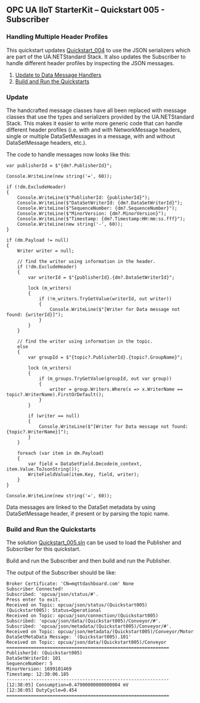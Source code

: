 ﻿## OPC UA IIoT StarterKit – Quickstart 005 - Subscriber
### Handling Multiple Header Profiles
This quickstart updates [Quickstart_004](../../004/) to use the JSON serializers which are part of the UA.NETStandard Stack. It also updates the Subscriber to handle different header profiles by inspecting the JSON messages. 

1. [Update to Data Message Handlers](#1)
2. [Build and Run the Quickstarts](#2)

### <a name='1'></a>Update 
The handcrafted message classes have all been replaced with message classes that use the types and serializers provided by the UA.NETStandard Stack. This makes it easier to write more generic code that can handle different header profiles (i.e. with and with NetworkMessage headers, single or multiple DataSetMessages in a message, with and without DataSetMessage headers, etc.).

The code to handle messages now looks like this:
```
var publisherId = $"{dm?.PublisherId}";

Console.WriteLine(new string('=', 60));

if (!dm.ExcludeHeader)
{
    Console.WriteLine($"PublisherId: {publisherId}");
    Console.WriteLine($"DataSetWriterId: {dm?.DataSetWriterId}");
    Console.WriteLine($"SequenceNumber: {dm?.SequenceNumber}");
    Console.WriteLine($"MinorVersion: {dm?.MinorVersion}");
    Console.WriteLine($"Timestamp: {dm?.Timestamp:HH:mm:ss.fff}");
    Console.WriteLine(new string('-', 60));
}

if (dm.Payload != null)
{
    Writer writer = null;

    // find the writer using information in the header.
    if (!dm.ExcludeHeader)
    {
        var writerId = $"{publisherId}.{dm?.DataSetWriterId}";

        lock (m_writers)
        {
            if (!m_writers.TryGetValue(writerId, out writer))
            {
                Console.WriteLine($"[Writer for Data message not found: {writerId}]");
            }
        }
    }

    // find the writer using information in the topic.
    else
    {
        var groupId = $"{topic?.PublisherId}.{topic?.GroupName}";

        lock (m_writers)
        {
            if (m_groups.TryGetValue(groupId, out var group))
            {
                writer = group.Writers.Where(x => x.WriterName == topic?.WriterName).FirstOrDefault();
            }
        }

        if (writer == null)
        {
            Console.WriteLine($"[Writer for Data message not found: {topic?.WriterName}]");
        }
    }

    foreach (var item in dm.Payload)
    {
        var field = DataSetField.Decode(m_context, item.Value.ToJsonString());
        WriteFieldValue(item.Key, field, writer);
    }
}

Console.WriteLine(new string('=', 60));
```
Data messages are linked to the DataSet metadata by using DataSetMessage header, if present or by parsing the topic name. 

### <a name='1'></a>Build and Run the Quickstarts
The solution [Quickstart_005.sln]() can be used to load the Publisher and Subscriber for this quickstart.

Build and run the Subscriber and then build and run the Publisher.

The output of the Subscriber should be like:
```
Broker Certificate: 'CN=mqttdashboard.com' None
Subscriber Connected!
Subscribed: 'opcua/json/status/#'.
Press enter to exit.
Received on Topic: opcua/json/status/(Quickstart005)
(Quickstart005): Status=Operational
Received on Topic: opcua/json/connection/(Quickstart005)
Subscribed: 'opcua/json/data/(Quickstart005)/Conveyor/#'.
Subscribed: 'opcua/json/metadata/(Quickstart005)/Conveyor/#'.
Received on Topic: opcua/json/metadata/(Quickstart005)/Conveyor/Motor
DataSetMetaData Message: '(Quickstart005).101'
Received on Topic: opcua/json/data/(Quickstart005)/Conveyor
============================================================
PublisherId: (Quickstart005)
DataSetWriterId: 101
SequenceNumber: 5
MinorVersion: 1699101469
Timestamp: 12:38:06.185
------------------------------------------------------------
[12:38:05] Consumption=0.47900000000000004 mV
[12:38:05] DutyCycle=0.454
============================================================
```
